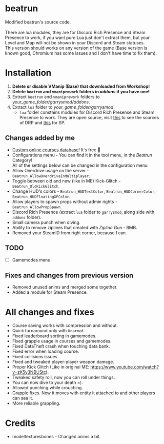 # beatrun
Modified beatrun's source code.<br><br>
There are lua modules, they are for Discord Rich Presence and Steam Presence to work, if you want pure Lua just don't extract them, but your Level and Map will not be shown in your Discord and Steam statuses.<br>
This version should works on any version of the game (Base version is known good, Chromium has some issues and I don't have time to fix them).

# Installation
1. **Delete or disable VManip (Base) that downloaded from Workshop!**
2. **Delete `beatrun` and `vmaniprework` folders in *addons* if you have one!**
3. Extract `beatrun` and `vmaniprework` folders to *your_game_folder/garrysmod/addons*.
4. Extract `lua` folder to *your_game_folder/garrysmod*.
	* `lua` folder constains modules for Discord Rich Presense and Steam Presence to work. They are open source, visit [this](https://github.com/fluffy-servers/gmod-discord-rpc) to see the sources of DRP and [this](https://github.com/YuRaNnNzZZ/gmcl_steamrichpresencer) for SP.

## Changes added by me
* [Custom online courses database](https://courses.beatrun.ru)! It's free 🤯
* Configurations menu - You can find it in the tool menu, in the *Beatrun* Category!\
All of the settings below can be changed in the configuration menu
* Allow Overdrive usage on the server - `Beatrun_AllowOverdriveInMultiplayer`.
* Toggle between old and new (like in ME) Kick-Glitch - `Beatrun_OldKickGlitch`.
* Change HUD's colors - `Beatrun_HUDTextColor`, `Beatrun_HUDCornerColor`, `Beatrun_HUDFloatingXPColor`.
* Allow players to spawn props without admin rights - `Beatrun_AllowPropSpawn`.
* Discord Rich Presence (extract `lua` folder to `garrysmod`, along side with `addons` folder).
* Small camera punch when diving.
* Ability to remove ziplines that created with *Zipline Gun* - RMB.
* Removed your SteamID from right corner, because I can.

## TODO
- [ ] Gamemodes menu

## Fixes and changes from previous version
* Removed unused anims and merged some together.
* Added a module for Steam Presence.

# All changes and fixes
* Course saving works with compression and without.
* Quick turnaround only with `Unarmed`.
* Fixed leaderboard sorting in gamemodes.
* Fixed grapple usage in courses and gamemodes.
* Fixed DataTheft crash when touching data bank.
* Fixed error when loading course.
* Fixed collisions issues.
* Fixed and tweaked player-player weapon damage.
* Proper Kick Glitch (Like in original ME: https://www.youtube.com/watch?v=zK5y3NBUStc).
* Tweaked safety roll, now you can roll under things.
* You can now dive to your death =).
* Allowed punching while crouching.
* Grapple fixes. Now it moves with entity it attached to and other players can see it.
* More reliable grappling.

# Credits
* modeltexturesbones - Changed anims a bit.
